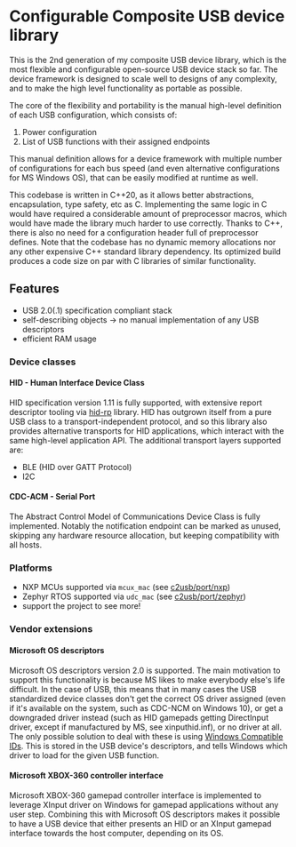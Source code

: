 # Configurable Composite USB device library

This is the 2nd generation of my composite USB device library,
which is the most flexible and configurable open-source USB device stack so far.
The device framework is designed to scale well to designs of any complexity,
and to make the high level functionality as portable as possible.

The core of the flexibility and portability is the manual high-level definition
of each USB configuration, which consists of:
1. Power configuration
2. List of USB functions with their assigned endpoints

This manual definition allows for a device framework with multiple number of configurations
for each bus speed (and even alternative configurations for MS Windows OS),
that can be easily modified at runtime as well.

This codebase is written in C++20, as it allows better abstractions, encapsulation,
type safety, etc as C. Implementing the same logic in C would have required
a considerable amount of preprocessor macros,
which would have made the library much harder to use correctly.
Thanks to C++, there is also no need for a configuration header full of preprocessor defines.
Note that the codebase has no dynamic memory allocations nor any other expensive C++
standard library dependency. Its optimized build produces a code size on par with
C libraries of similar functionality.

## Features

* USB 2.0(.1) specification compliant stack
* self-describing objects -> no manual implementation of any USB descriptors
* efficient RAM usage

### Device classes

#### HID - Human Interface Device Class

HID specification version 1.11 is fully supported, with extensive report descriptor tooling
via [hid-rp][hid-rp] library.
HID has outgrown itself from a pure USB class to a transport-independent protocol,
and so this library also provides alternative transports for HID applications,
which interact with the same high-level application API.
The additional transport layers supported are:
* BLE (HID over GATT Protocol)
* I2C

#### CDC-ACM - Serial Port

The Abstract Control Model of Communications Device Class is fully implemented.
Notably the notification endpoint can be marked as unused, skipping any hardware resource allocation,
but keeping compatibility with all hosts.

### Platforms

* NXP MCUs supported via `mcux_mac` (see [c2usb/port/nxp](c2usb/port/nxp))
* Zephyr RTOS supported via `udc_mac` (see [c2usb/port/zephyr](c2usb/port/zephyr))
* support the project to see more!

### Vendor extensions

#### Microsoft OS descriptors

Microsoft OS descriptors version 2.0 is supported.
The main motivation to support this functionality is because
MS likes to make everybody else's life difficult.
In the case of USB, this means that in many cases the USB standardized device classes
don't get the correct OS driver assigned (even if it's available on the system, such as CDC-NCM on Windows 10),
or get a downgraded driver instead (such as HID gamepads getting DirectInput driver, except if manufactured by MS, see xinputhid.inf),
or no driver at all.
The only possible solution to deal with these is using [Windows Compatible IDs][WCID].
This is stored in the USB device's descriptors, and tells Windows which driver to load for the given USB function.

#### Microsoft XBOX-360 controller interface

Microsoft XBOX-360 gamepad controller interface is implemented to leverage XInput driver on Windows
for gamepad applications without any user step. Combining this with Microsoft OS descriptors
makes it possible to have a USB device that either presents an HID or an XInput gamepad interface
towards the host computer, depending on its OS.

[project-structure]: https://www.open-std.org/jtc1/sc22/wg21/docs/papers/2018/p1204r0.html
[hid-rp]: https://github.com/IntergatedCircuits/hid-rp
[WCID]: https://github.com/pbatard/libwdi/wiki/WCID-Devices
